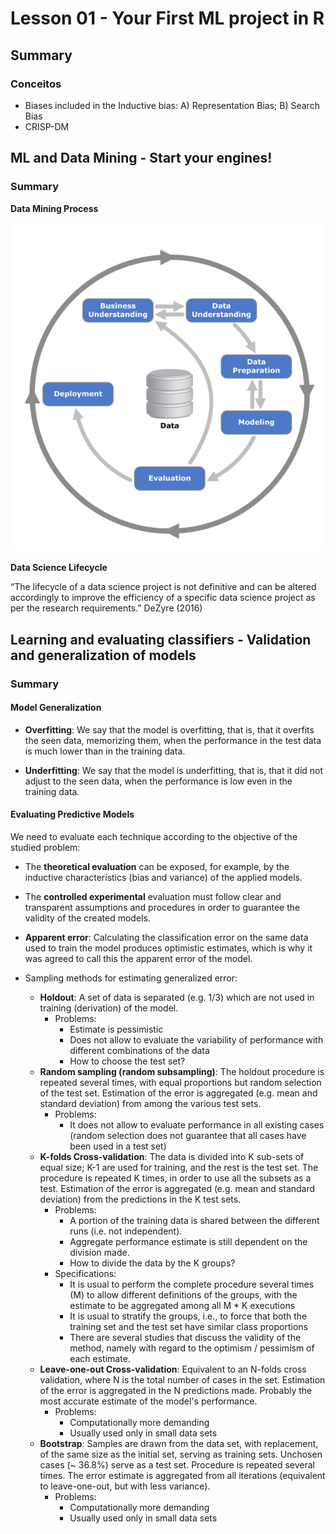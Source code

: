 # Lesson 01 - Your First ML project in R

## Summary

### Conceitos

- Biases included in the Inductive bias: A) Representation Bias; B) Search Bias
- CRISP-DM

## ML and Data Mining - Start your engines!

### Summary

**Data Mining Process**

![alt text](_static/image_1.1.png)

**Data Science Lifecycle**

“The lifecycle of a data science project is not definitive and can be altered accordingly to improve the efficiency of a specific data science project as per the research requirements.”
DeZyre (2016)

## Learning and evaluating classifiers - Validation and generalization of models

### Summary

#### Model Generalization

- **Overfitting**: We say that the model is overfitting, that is, that it overfits the seen data, memorizing them, when the performance in the test data is much lower than in the training data.

- **Underfitting**: We say that the model is underfitting, that is, that it did not adjust to the seen data, when the performance is low even in the training data.

#### Evaluating Predictive Models

We need to evaluate each technique according to the objective of the studied problem:
- The **theoretical evaluation** can be exposed, for example, by the inductive characteristics (bias and variance) of the applied models.
- The **controlled experimental** evaluation must follow clear and transparent assumptions and procedures in order to guarantee the validity of the created models.

- **Apparent error**: Calculating the classification error on the same data used to train the model produces optimistic estimates, which is why it was agreed to call this the apparent error of the model.

- Sampling methods for estimating generalized error:
  - **Holdout**: A set of data is separated (e.g. 1/3) which are not used in training (derivation) of the model.
    - Problems:
      - Estimate is pessimistic
      - Does not allow to evaluate the variability of performance with different combinations of the data
      - How to choose the test set?
  - **Random sampling (random subsampling)**: The holdout procedure is repeated several times, with equal proportions but random selection of the test set. Estimation of the error is aggregated (e.g. mean and standard deviation) from among the various test sets.
    - Problems:
      - It does not allow to evaluate performance in all existing cases (random selection does not guarantee that all cases have been used in a test set)
  - **K-folds Cross-validation**: The data is divided into K sub-sets of equal size; K-1 are used for training, and the rest is the test set. The procedure is repeated K times, in order to use all the subsets as a test. Estimation of the error is aggregated (e.g. mean and standard deviation) from the predictions in the K test sets.
    - Problems:
      - A portion of the training data is shared between the different runs (i.e. not independent).
      - Aggregate performance estimate is still dependent on the division made.
      - How to divide the data by the K groups?
    - Specifications:
      - It is usual to perform the complete procedure several times (M) to allow different definitions of the groups, with the estimate to be aggregated among all M * K executions
      - It is usual to stratify the groups, i.e., to force that both the training set and the test set have similar class proportions
      - There are several studies that discuss the validity of the method, namely with regard to the optimism / pessimism of each estimate.
  - **Leave-one-out Cross-validation**: Equivalent to an N-folds cross validation, where N is the total number of cases in the set. Estimation of the error is aggregated in the N predictions made. Probably the most accurate estimate of the model's performance.
    - Problems:
      - Computationally more demanding
      - Usually used only in small data sets
  - **Bootstrap**: Samples are drawn from the data set, with replacement, of the same size as the initial set, serving as training sets. Unchosen cases (~ 36.8%) serve as a test set. Procedure is repeated several times. The error estimate is aggregated from all iterations (equivalent to leave-one-out, but with less variance).
    - Problems:
      - Computationally more demanding
      - Usually used only in small data sets

